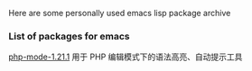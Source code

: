 Here are some personally used emacs lisp package archive

### List of packages for emacs

[php-mode-1.21.1](/packages/php-mode-1.21.1.tar)
用于 PHP 编辑模式下的语法高亮、自动提示工具

